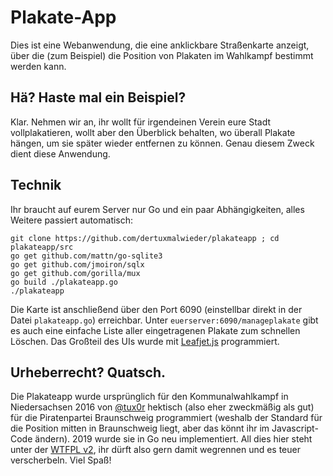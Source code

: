 # Plakate-App

Dies ist eine Webanwendung, die eine anklickbare Straßenkarte anzeigt, über die (zum Beispiel) die Position von Plakaten im Wahlkampf bestimmt werden kann.

## Hä? Haste mal ein Beispiel?

Klar. Nehmen wir an, ihr wollt für irgendeinen Verein eure Stadt vollplakatieren, wollt aber den Überblick behalten, wo überall Plakate hängen, um sie später wieder entfernen zu können. Genau diesem Zweck dient diese Anwendung.

## Technik

Ihr braucht auf eurem Server nur Go und ein paar Abhängigkeiten, alles Weitere passiert automatisch:

    git clone https://github.com/dertuxmalwieder/plakateapp ; cd plakateapp/src
    go get github.com/mattn/go-sqlite3
    go get github.com/jmoiron/sqlx
    go get github.com/gorilla/mux
    go build ./plakateapp.go
    ./plakateapp

Die Karte ist anschließend über den Port 6090 (einstellbar direkt in der Datei `plakateapp.go`) erreichbar. Unter `euerserver:6090/manageplakate` gibt es auch eine einfache Liste aller eingetragenen Plakate zum schnellen Löschen. Das Großteil des UIs wurde mit [Leafjet.js](http://leafletjs.com/) programmiert.

## Urheberrecht? Quatsch.

Die Plakateapp wurde ursprünglich für den Kommunalwahlkampf in Niedersachsen 2016 von [@tux0r](https://twitter.com/tux0r) hektisch (also eher zweckmäßig als gut) für die Piratenpartei Braunschweig programmiert (weshalb der Standard für die Position mitten in Braunschweig liegt, aber das könnt ihr im Javascript-Code ändern). 2019 wurde sie in Go neu implementiert. All dies hier steht unter der [WTFPL v2](http://www.wtfpl.net/txt/copying/), ihr dürft also gern damit wegrennen und es teuer verscherbeln. Viel Spaß!
